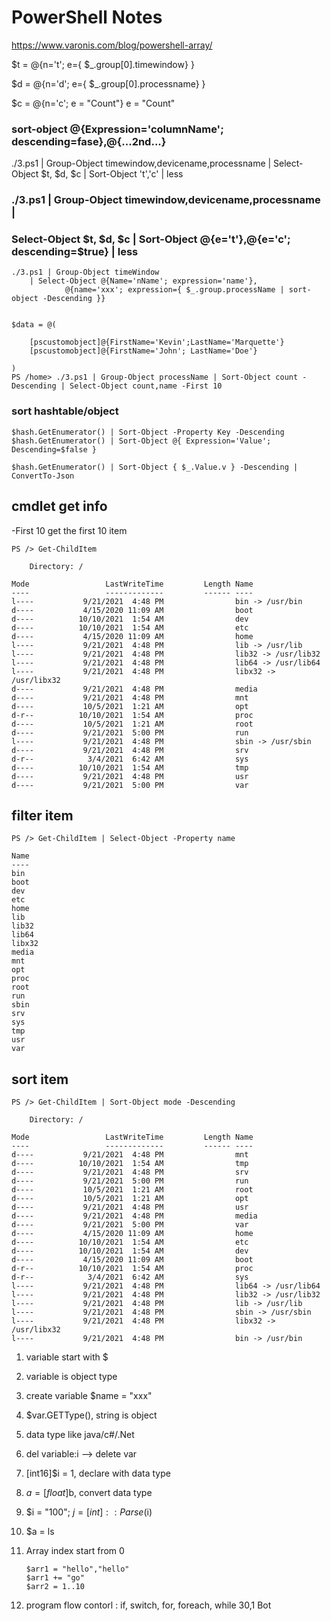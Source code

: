 # PowerShell Notes

https://www.varonis.com/blog/powershell-array/

$t = @{n='t'; e={ $_.group[0].timewindow} } 

$d = @{n='d'; e={ $_.group[0].processname} }

$c = @{n='c'; e = "Count"}
e = "Count"

### sort-object @{Expression='columnName'; descending=fase},@{...2nd...}

./3.ps1 | Group-Object timewindow,devicename,processname |
Select-Object $t, $d, $c | Sort-Object 't','c' | less

### ./3.ps1 | Group-Object timewindow,devicename,processname |
###     Select-Object $t, $d, $c | Sort-Object @{e='t'},@{e='c'; descending=$true} | less


```
./3.ps1 | Group-Object timeWindow 
	| Select-Object @{Name='nName'; expression='name'},
			@{name='xxx'; expression={ $_.group.processName | sort-object -Descending }}


$data = @(

	[pscustomobject]@{FirstName='Kevin';LastName='Marquette'}
	[pscustomobject]@{FirstName='John'; LastName='Doe'}

)
PS /home> ./3.ps1 | Group-Object processName | Sort-Object count -Descending | Select-Object count,name -First 10

```

### sort hashtable/object
```
$hash.GetEnumerator() | Sort-Object -Property Key -Descending
$hash.GetEnumerator() | Sort-Object @{ Expression='Value'; Descending=$false }

$hash.GetEnumerator() | Sort-Object { $_.Value.v } -Descending | ConvertTo-Json
```
## cmdlet get info

-First 10
get the first 10 item
```
PS /> Get-ChildItem                               

    Directory: /

Mode                 LastWriteTime         Length Name
----                 -------------         ------ ----
l----           9/21/2021  4:48 PM                bin -> /usr/bin
d----           4/15/2020 11:09 AM                boot
d----          10/10/2021  1:54 AM                dev
d----          10/10/2021  1:54 AM                etc
d----           4/15/2020 11:09 AM                home
l----           9/21/2021  4:48 PM                lib -> /usr/lib
l----           9/21/2021  4:48 PM                lib32 -> /usr/lib32
l----           9/21/2021  4:48 PM                lib64 -> /usr/lib64
l----           9/21/2021  4:48 PM                libx32 -> /usr/libx32
d----           9/21/2021  4:48 PM                media
d----           9/21/2021  4:48 PM                mnt
d----           10/5/2021  1:21 AM                opt
d-r--          10/10/2021  1:54 AM                proc
d----           10/5/2021  1:21 AM                root
d----           9/21/2021  5:00 PM                run
l----           9/21/2021  4:48 PM                sbin -> /usr/sbin
d----           9/21/2021  4:48 PM                srv
d-r--            3/4/2021  6:42 AM                sys
d----          10/10/2021  1:54 AM                tmp
d----           9/21/2021  4:48 PM                usr
d----           9/21/2021  5:00 PM                var
```

## filter item
```
PS /> Get-ChildItem | Select-Object -Property name    

Name
----
bin
boot
dev
etc
home
lib
lib32
lib64
libx32
media
mnt
opt
proc
root
run
sbin
srv
sys
tmp
usr
var
```

## sort item
```
PS /> Get-ChildItem | Sort-Object mode -Descending

    Directory: /

Mode                 LastWriteTime         Length Name
----                 -------------         ------ ----
d----           9/21/2021  4:48 PM                mnt
d----          10/10/2021  1:54 AM                tmp
d----           9/21/2021  4:48 PM                srv
d----           9/21/2021  5:00 PM                run
d----           10/5/2021  1:21 AM                root
d----           10/5/2021  1:21 AM                opt
d----           9/21/2021  4:48 PM                usr
d----           9/21/2021  4:48 PM                media
d----           9/21/2021  5:00 PM                var
d----           4/15/2020 11:09 AM                home
d----          10/10/2021  1:54 AM                etc
d----          10/10/2021  1:54 AM                dev
d----           4/15/2020 11:09 AM                boot
d-r--          10/10/2021  1:54 AM                proc
d-r--            3/4/2021  6:42 AM                sys
l----           9/21/2021  4:48 PM                lib64 -> /usr/lib64
l----           9/21/2021  4:48 PM                lib32 -> /usr/lib32
l----           9/21/2021  4:48 PM                lib -> /usr/lib
l----           9/21/2021  4:48 PM                sbin -> /usr/sbin
l----           9/21/2021  4:48 PM                libx32 -> /usr/libx32
l----           9/21/2021  4:48 PM                bin -> /usr/bin
```
1. variable start with $

2. variable is object type

3. create variable   $name = "xxx"

4. $var.GETType(), string is object

5. data type like java/c#/.Net

6. del variable:i --> delete var

7. [int16]$i = 1, declare with data type

8. $a = [float]$b, convert data type

9. $i = "100"; $j = [int]::Parse($i)

10. $a = ls

11. Array index start from 0

        $arr1 = "hello","hello"
        $arr1 += "go"
        $arr2 = 1..10

12. program flow contorl : if, switch, for, foreach, while
                                                                        30,1          Bot
